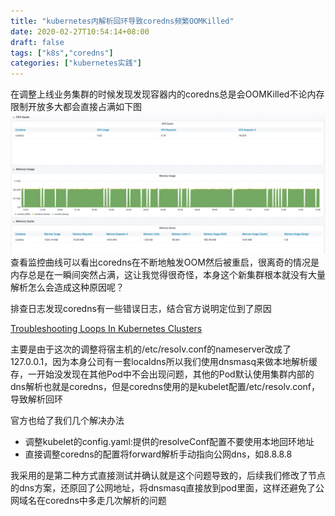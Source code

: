 ```yaml
---
title: "kubernetes内解析回环导致coredns频繁OOMKilled"
date: 2020-02-27T10:54:14+08:00
draft: false
tags: ["k8s","coredns"]
categories: ["kubernetes实践"]
---
```

在调整上线业务集群的时候发现发现容器内的coredns总是会OOMKilled不论内存限制开放多大都会直接占满如下图
![](https://raw.githubusercontent.com/feifeigood/blog-images/master/img/20200227214812.png)
查看监控曲线可以看出coredns在不断地触发OOM然后被重启，很离奇的情况是内存总是在一瞬间突然占满，这让我觉得很奇怪，本身这个新集群根本就没有大量解析怎么会造成这种原因呢？

排查日志发现coredns有一些错误日志，结合官方说明定位到了原因

[Troubleshooting Loops In Kubernetes Clusters](https://coredns.io/plugins/loop/#troubleshooting)

主要是由于这次的调整将宿主机的/etc/resolv.conf的nameserver改成了127.0.0.1，因为本身公司有一套localdns所以我们使用dnsmasq来做本地解析缓存，一开始没发现在其他Pod中不会出现问题，其他的Pod默认使用集群内部的dns解析也就是coredns，但是coredns使用的是kubelet配置/etc/resolv.conf，导致解析回环

官方也给了我们几个解决办法
- 调整kubelet的config.yaml:提供的resolveConf配置不要使用本地回环地址
- 直接调整coredns的配置将forward解析手动指向公网dns，如8.8.8.8

我采用的是第二种方式直接测试并确认就是这个问题导致的，后续我们修改了节点的dns方案，还原回了公网地址，将dnsmasq直接放到pod里面，这样还避免了公网域名在coredns中多走几次解析的问题

